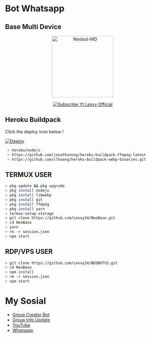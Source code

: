 # Bot Whatsapp
## Base Multi Device 

<p align="center">
<img src="https://encrypted-tbn0.gstatic.com/images?q=tbn:ANd9GcS6dRUymbJ2kmvRSJQgGBKLkehxaym-hSnDuw&usqp=CAU" alt="Neobot-MD" width="200"/>

<p align="center">
    <a href="https://Lexxy24.github.io">
        <img
            src="https://readme-typing-svg.herokuapp.com?size=15&width=280&lines=Neobotz+By+Lexxy+Official+🙏"
            alt="Subscribe Yt Lexxy Official"
        />
    </a>
</p>

## Heroku Buildpack

Click the deploy icon below !

[![Deploy](https://www.herokucdn.com/deploy/button.svg)](https://heroku.com/deploy?template=https://github.com/Lexxy24/NeoBase)

```bash
 > heroku/nodejs
 > https://github.com/jonathanong/heroku-buildpack-ffmpeg-latest
 > https://github.com/clhuang/heroku-buildpack-webp-binaries.git
```

## TERMUX USER
```bash
> pkg update && pkg upgrade
> pkg install nodejs
> pkg install libwebp
> pkg install git
> pkg install ffmpeg
> pkg install yarn
> termux-setup-storage
> git clone https://github.com/Lexxy24/NeoBase.git
> cd NeoBase
> yarn
> rm -r session.json
> npm start
```

## RDP/VPS USER
```bash 
> git clone https://github.com/Lexxy24/NEOBOTV3.git
> cd NeoBase
> npm install
> rm -r session.json
> npm start
```

# My Sosial
- [Group Creator Bot](https://chat.whatsapp.com/E3zewfxrc5pKE6Rzb3BuqG)
- [Group Info Update](https://chat.whatsapp.com/FZcDqde6qzaI9hBuRo6zO8)
- [YouTube ](https://youtube.com/channel/UCGDk88W54RJOgk6b1p42NVg)
- [Whatsapp ](https://wa.me/6283834558105)
